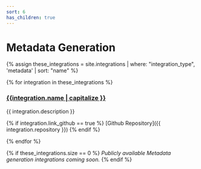 ```yaml
---
sort: 6
has_children: true
---
```


# Metadata Generation

{% assign these_integrations = site.integrations | where: "integration_type", 'metadata' | sort: "name" %}

{% for integration in these_integrations %}

<h3 style="display:flex">
    <a href="{{site.baseurl}}{{integration.url}}">{{integration.name | capitalize }}</a>
</h3>

{{ integration.description }}

{% if integration.link_github == true %}
[Github Repository]({{ integration.repository }})
{% endif %}

{% endfor %}

{% if these_integrations.size == 0 %}
_Publicly available Metadata generation integrations coming soon._
{% endif %}
